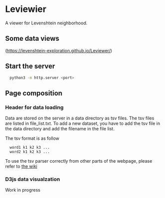 # Leviewier

A viewer for Levenshtein neighborhood.

## Some data views

(https://levenshtein-exploration.github.io/Leviewer/)

## Start the server

```bash
  python3 -m http.server <port>
```

## Page composition

### Header for data loading

Data are stored on the server in a data directory as tsv files.
The tsv files are listed in file_list.txt.
To add a new dataset, you have to add the tsv file in the data directory and add the filename in the file list.

The tsv format is as follow
```
  word1 k1 k2 k3 ...
  word2 k1 k2 k3 ...
```

To use the tsv parser correctly from other parts of the webpage, please refer to [the wiki](https://github.com/levenshtein-exploration/Leviewier/wiki/File-loader-documentation)


### D3js data visualzation

Work in progress
